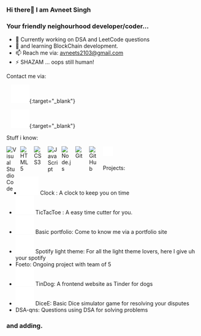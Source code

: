 ### Hi there👋 I am Avneet Singh
### Your friendly neighourhood developer/coder...

- 🔭 Currently working on DSA and LeetCode questions
- 🌱 and learning BlockChain development.
- 📫 Reach me via: avneets2103@gmail.com
- ⚡ SHAZAM ... oops still human! 

Contact me via: 

&nbsp;&nbsp;
[![website](./img/linkedin-dark.svg)](https://www.linkedin.com/in/avneets2103/){:target="_blank"}

&nbsp;&nbsp;
[![website](./img/instagram-dark.svg)](https://www.instagram.com/avneet_singh_2103/?next=%2F){:target="_blank"}
<br>

Stuff i know:

<img align="left" alt="Visual Studio Code" width="26px" src="https://cdn.jsdelivr.net/gh/devicons/devicon/icons/vscode/vscode-original.svg" style="padding-right:10px;" />&nbsp;&nbsp;
<img align="left" alt="HTML5" width="26px" src="https://cdn.jsdelivr.net/gh/devicons/devicon/icons/html5/html5-original.svg" style="padding-right:10px;" />
<img align="left" alt="CSS3" width="26px" src="https://cdn.jsdelivr.net/gh/devicons/devicon/icons/css3/css3-original.svg" style="padding-right:10px;" />
<img align="left" alt="JavaScript" width="26px" src="https://cdn.jsdelivr.net/gh/devicons/devicon/icons/javascript/javascript-original.svg" style="padding-right:10px;" />
<img align="left" alt="Node.js" width="26px" src="https://cdn.jsdelivr.net/gh/devicons/devicon/icons/nodejs/nodejs-original.svg" style="padding-right:10px;" />
<img align="left" alt="Git" width="26px" src="https://cdn.jsdelivr.net/gh/devicons/devicon/icons/git/git-original.svg" style="padding-right:10px;" />
<img align="left" alt="GitHub" width="26px" src="https://user-images.githubusercontent.com/3369400/139447912-e0f43f33-6d9f-45f8-be46-2df5bbc91289.png" style="padding-right:10px;" />
<img align="left" alt="Terminal" width="26px" src="./img/terminal-dark.svg" />
<br />
<br />

Projects:

- [![website](./img/globe-dark.svg)](https://avneets2103.github.io/Clocks/index.html) Clock : A clock to keep you on time
- [![website](./img/globe-dark.svg)](https://avneets2103.github.io/Tic-Tac-Toe/) TicTacToe : A easy time cutter for you.
- [![website](./img/globe-dark.svg)](https://avneets2103.github.io/Basic-portfolio-/) Basic portfolio: Come to know me via a portfolio site 
- [![website](./img/globe-dark.svg)](https://avneets2103.github.io/spotify-light-theme/) Spotify light theme: For all the light theme lovers, here I give uh your spotify
- Foeto: Ongoing project with team of 5 
- [![website](./img/globe-dark.svg)](https://avneets2103.github.io/TinDog/) TinDog: A frontend website as Tinder for dogs
- [![website](./img/globe-dark.svg)](https://avneets2103.github.io/DiceE/) DiceE: Basic Dice simulator game for resolving your disputes
- DSA-qns: Questions using DSA for solving problems 
### and adding.
